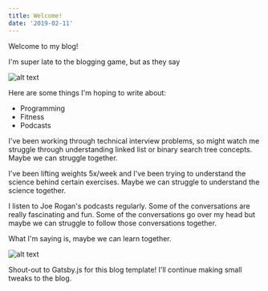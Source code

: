 ```yaml
---
title: Welcome!
date: '2019-02-11'
---
```


Welcome to my blog!

I'm super late to the blogging game, but as they say

![alt text](https://res.cloudinary.com/teepublic/image/private/s--q0TyXUr9--/t_Preview/b_rgb:ffffff,c_lpad,f_jpg,h_630,q_90,w_1200/v1498125567/production/designs/1685920_1.jpg)

Here are some things I'm hoping to write about:

- Programming
- Fitness
- Podcasts

I've been working through technical interview problems, so might watch me struggle through understanding linked list or binary search tree concepts. Maybe we can struggle together.

I've been lifting weights 5x/week and I've been trying to understand the science behind certain exercises. Maybe we can struggle to understand the science together.

I listen to Joe Rogan's podcasts regularly. Some of the conversations are really fascinating and fun. Some of the conversations go over my head but maybe we can struggle to follow those conversations together.

What I'm saying is, maybe we can learn together.

![alt text](https://media.makeameme.org/created/learning-together-is-csuqbi.jpg)

Shout-out to Gatsby.js for this blog template! I'll continue making small tweaks to the blog.

